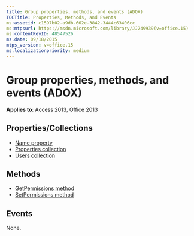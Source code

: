 ```yaml
---
title: Group properties, methods, and events (ADOX)
TOCTitle: Properties, Methods, and Events
ms:assetid: c1597b02-a9db-662e-3842-3444c63406cc
ms:mtpsurl: https://msdn.microsoft.com/library/JJ249939(v=office.15)
ms:contentKeyID: 48547526
ms.date: 09/18/2015
mtps_version: v=office.15
ms.localizationpriority: medium
---
```


# Group properties, methods, and events (ADOX)

**Applies to**: Access 2013, Office 2013

## Properties/Collections

- [Name property](name-property-adox.md)
- [Properties collection](properties-collection-ado.md)
- [Users collection](users-collection-adox.md)

## Methods

- [GetPermissions method](getpermissions-method-adox.md)
- [SetPermissions method](setpermissions-method-adox.md)

## Events

None.

